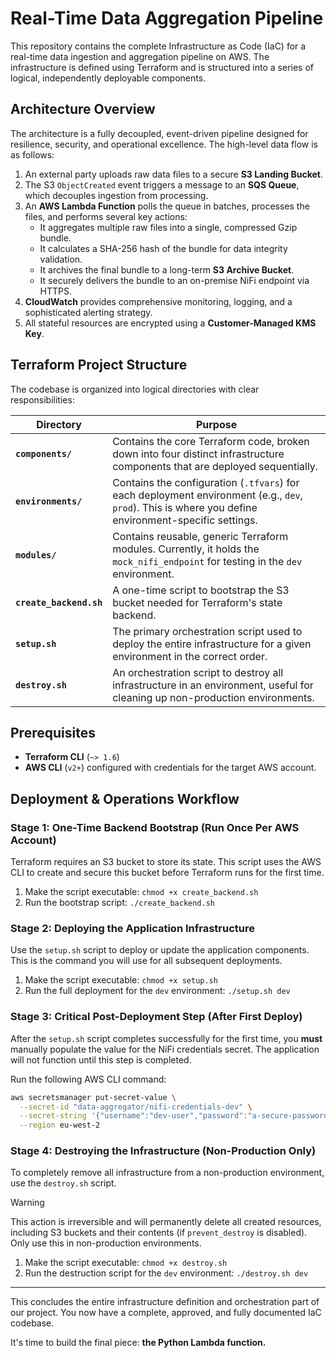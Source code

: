 # Real-Time Data Aggregation Pipeline

This repository contains the complete Infrastructure as Code (IaC) for a real-time data ingestion and aggregation pipeline on AWS. The infrastructure is defined using Terraform and is structured into a series of logical, independently deployable components.

## Architecture Overview

The architecture is a fully decoupled, event-driven pipeline designed for resilience, security, and operational excellence. The high-level data flow is as follows:

1.  An external party uploads raw data files to a secure **S3 Landing Bucket**.
2.  The S3 `ObjectCreated` event triggers a message to an **SQS Queue**, which decouples ingestion from processing.
3.  An **AWS Lambda Function** polls the queue in batches, processes the files, and performs several key actions:
    *   It aggregates multiple raw files into a single, compressed Gzip bundle.
    *   It calculates a SHA-256 hash of the bundle for data integrity validation.
    *   It archives the final bundle to a long-term **S3 Archive Bucket**.
    *   It securely delivers the bundle to an on-premise NiFi endpoint via HTTPS.
4.  **CloudWatch** provides comprehensive monitoring, logging, and a sophisticated alerting strategy.
5.  All stateful resources are encrypted using a **Customer-Managed KMS Key**.

## Terraform Project Structure

The codebase is organized into logical directories with clear responsibilities:

| Directory               | Purpose                                                                                                                                               |
|-------------------------|-------------------------------------------------------------------------------------------------------------------------------------------------------|
| **`components/`**       | Contains the core Terraform code, broken down into four distinct infrastructure components that are deployed sequentially.                            |
| **`environments/`**     | Contains the configuration (`.tfvars`) for each deployment environment (e.g., `dev`, `prod`). This is where you define environment-specific settings. |
| **`modules/`**          | Contains reusable, generic Terraform modules. Currently, it holds the `mock_nifi_endpoint` for testing in the `dev` environment.                      |
| **`create_backend.sh`** | A one-time script to bootstrap the S3 bucket needed for Terraform's state backend.                                                                    |
| **`setup.sh`**          | The primary orchestration script used to deploy the entire infrastructure for a given environment in the correct order.                               |
| **`destroy.sh`**        | An orchestration script to destroy all infrastructure in an environment, useful for cleaning up non-production environments.                          |

## Prerequisites

*   **Terraform CLI** (`~> 1.6`)
*   **AWS CLI** (`v2+`) configured with credentials for the target AWS account.

## Deployment & Operations Workflow

### Stage 1: One-Time Backend Bootstrap (Run Once Per AWS Account)

Terraform requires an S3 bucket to store its state. This script uses the AWS CLI to create and secure this bucket before Terraform runs for the first time.

1.  Make the script executable: `chmod +x create_backend.sh`
2.  Run the bootstrap script: `./create_backend.sh`

### Stage 2: Deploying the Application Infrastructure

Use the `setup.sh` script to deploy or update the application components. This is the command you will use for all subsequent deployments.

1.  Make the script executable: `chmod +x setup.sh`
2.  Run the full deployment for the `dev` environment: `./setup.sh dev`

### Stage 3: Critical Post-Deployment Step (After First Deploy)

After the `setup.sh` script completes successfully for the first time, you **must** manually populate the value for the NiFi credentials secret. The application will not function until this step is completed.

Run the following AWS CLI command:
```bash
aws secretsmanager put-secret-value \
  --secret-id "data-aggregator/nifi-credentials-dev" \
  --secret-string '{"username":"dev-user","password":"a-secure-password-goes-here"}' \
  --region eu-west-2
```

### Stage 4: Destroying the Infrastructure (Non-Production Only)

To completely remove all infrastructure from a non-production environment, use the `destroy.sh` script.

> [!WARNING]
> This action is irreversible and will permanently delete all created resources, including S3 buckets and their contents (if `prevent_destroy` is disabled). Only use this in non-production environments.

1.  Make the script executable: `chmod +x destroy.sh`
2.  Run the destruction script for the `dev` environment: `./destroy.sh dev`

---

This concludes the entire infrastructure definition and orchestration part of our project. You now have a complete, approved, and fully documented IaC codebase.

It's time to build the final piece: **the Python Lambda function.**